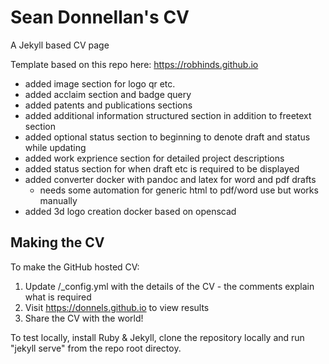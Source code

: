 # Sean Donnellan's CV
A Jekyll based CV page

Template based on this repo here: https://robhinds.github.io

- added image section for logo qr etc.
- added acclaim section and badge query
- added patents and publications sections
- added additional information structured section in addition to freetext section
- added optional status section to beginning to denote draft and status while updating
- added work exprience section for detailed project descriptions  
- added status section for when draft etc is required to be displayed
- added converter docker with pandoc and latex for word and pdf drafts
  - needs some automation for generic html to pdf/word use but works manually
- added 3d logo creation docker based on openscad

## Making the CV

To make the GitHub hosted CV:

1. Update /_config.yml with the details of the CV - the comments explain what is required
2. Visit https://donnels.github.io to view results
3. Share the CV with the world!

To test locally, install Ruby & Jekyll, clone the repository locally and run "jekyll serve" from the repo root directoy.
